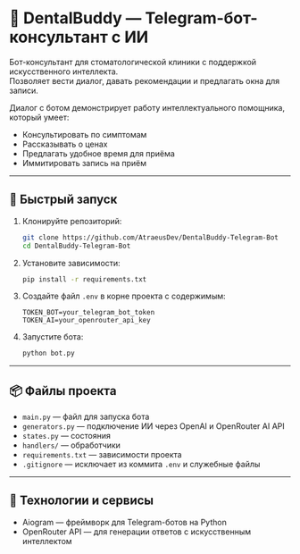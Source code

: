# 🦷 DentalBuddy — Telegram-бот-консультант с ИИ

Бот-консультант для стоматологической клиники с поддержкой искусственного интеллекта.  
Позволяет вести диалог, давать рекомендации и предлагать окна для записи.

Диалог с ботом демонстрирует работу интеллектуального помощника, который умеет:  
- Консультировать по симптомам  
- Рассказывать о ценах  
- Предлагать удобное время для приёма  
- Иммитировать запись на приём  

---

## 🚀 Быстрый запуск

1. Клонируйте репозиторий:  
    ```bash
    git clone https://github.com/AtraeusDev/DentalBuddy-Telegram-Bot
    cd DentalBuddy-Telegram-Bot
    ```

2. Установите зависимости:  
    ```bash
    pip install -r requirements.txt
    ```

3. Создайте файл `.env` в корне проекта с содержимым:  
    ```env
    TOKEN_BOT=your_telegram_bot_token
    TOKEN_AI=your_openrouter_api_key
    ```

4. Запустите бота:  
    ```bash
    python bot.py
    ```

---

## 📦 Файлы проекта

- `main.py` — файл для запуска бота  
- `generators.py` — подключение ИИ через OpenAI и OpenRouter AI API  
- `states.py` — состояния  
- `handlers/` — обработчики  
- `requirements.txt` — зависимости проекта  
- `.gitignore` — исключает из коммита `.env` и служебные файлы  

---

## 🧠 Технологии и сервисы

- Aiogram — фреймворк для Telegram-ботов на Python  
- OpenRouter API — для генерации ответов с искусственным интеллектом  

